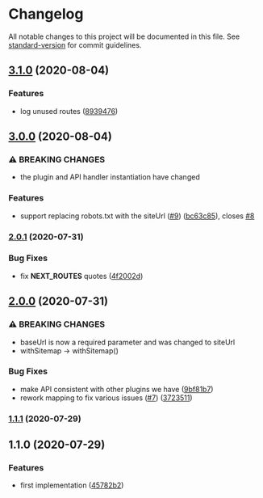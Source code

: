 # Changelog

All notable changes to this project will be documented in this file. See [standard-version](https://github.com/conventional-changelog/standard-version) for commit guidelines.

## [3.1.0](https://github.com/moxystudio/next-sitemaps-plugin/compare/v3.0.0...v3.1.0) (2020-08-04)


### Features

* log unused routes ([8939476](https://github.com/moxystudio/next-sitemaps-plugin/commit/8939476b832193bd07eff70e55a9b3806a827f38))

## [3.0.0](https://github.com/moxystudio/next-sitemaps-plugin/compare/v2.0.1...v3.0.0) (2020-08-04)


### ⚠ BREAKING CHANGES

* the plugin and API handler instantiation have changed

### Features

* support replacing robots.txt with the siteUrl ([#9](https://github.com/moxystudio/next-sitemaps-plugin/issues/9)) ([bc63c85](https://github.com/moxystudio/next-sitemaps-plugin/commit/bc63c859c487453e5f451f076313d240a2d3f4fd)), closes [#8](https://github.com/moxystudio/next-sitemaps-plugin/issues/8)

### [2.0.1](https://github.com/moxystudio/next-sitemaps-plugin/compare/v2.0.0...v2.0.1) (2020-07-31)


### Bug Fixes

* fix __NEXT_ROUTES__ quotes ([4f2002d](https://github.com/moxystudio/next-sitemaps-plugin/commit/4f2002dd2af00243b07a68ecc71cef0561636b9b))

## [2.0.0](https://github.com/moxystudio/next-sitemaps-plugin/compare/v1.1.1...v2.0.0) (2020-07-31)


### ⚠ BREAKING CHANGES

* baseUrl is now a required parameter and was changed to siteUrl
* withSitemap -> withSitemap()

### Bug Fixes

* make API consistent with other plugins we have ([9bf81b7](https://github.com/moxystudio/next-sitemaps-plugin/commit/9bf81b750859862f8417547ce30b0cdf0c16c935))
* rework mapping to fix various issues ([#7](https://github.com/moxystudio/next-sitemaps-plugin/issues/7)) ([3723511](https://github.com/moxystudio/next-sitemaps-plugin/commit/372351141bd05544b5bd693bb3033dda7dd9ed1d))

### [1.1.1](https://github.com/moxystudio/next-sitemaps-plugin/compare/v1.1.0...v1.1.1) (2020-07-29)

## 1.1.0 (2020-07-29)


### Features

* first implementation ([45782b2](https://github.com/moxystudio/next-sitemaps-plugin/commit/45782b27d7b492847b5f9d81c08530ba30121c7c))
